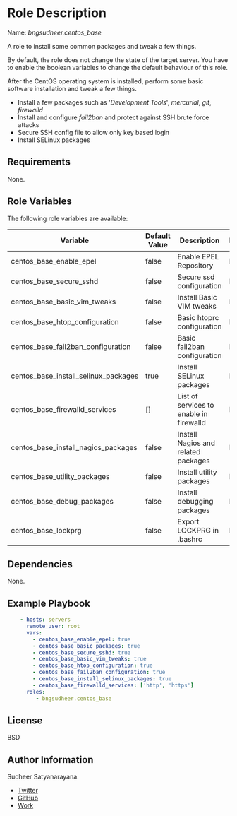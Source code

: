 Role Description
=========
Name: *bngsudheer.centos_base*

A role to install some common packages and tweak a few things.

By default, the role does not change the state of the target server. You have to
enable the boolean variables to change the default behaviour of this role.

After the CentOS operating system is installed, perform some basic software
installation and tweak a few things.

  - Install a few packages such as '*Development Tools*', *mercurial*, *git*, *firewalld*
  - Install and configure *fail2ban* and protect against SSH brute force attacks
  - Secure SSH config file to allow only key based login
  - Install SELinux packages

Requirements
------------

None.

Role Variables
--------------
The following role variables are available:

| Variable | Default Value | Description | Required? |
|----------|---------------|-----------|-------------|
| centos_base_enable_epel | false | Enable EPEL Repository | No |
| centos_base_secure_sshd |  false | Secure ssd configuration | No  |
| centos_base_basic_vim_tweaks | false | Install Basic VIM tweaks | No |
| centos_base_htop_configuration | false | Basic htoprc configuration | No |
| centos_base_fail2ban_configuration | false |Basic fail2ban configuration |  No |
| centos_base_install_selinux_packages |  true | Install SELinux packages | No |
| centos_base_firewalld_services| [] | List of services to enable in firewalld | No |
| centos_base_install_nagios_packages | false | Install Nagios and related packages | No |
| centos_base_utility_packages | false | Install utility packages | No |
| centos_base_debug_packages | false | Install debugging packages | No |
| centos_base_lockprg | false | Export LOCKPRG in .bashrc | No


Dependencies
------------

None.

Example Playbook
----------------

```yml
    - hosts: servers
      remote_user: root
      vars:
        - centos_base_enable_epel: true
        - centos_base_basic_packages: true
        - centos_base_secure_sshd: true
        - centos_base_basic_vim_tweaks: true
        - centos_base_htop_configuration: true
        - centos_base_fail2ban_configuration: true
        - centos_base_install_selinux_packages: true
        - centos_base_firewalld_services: ['http', 'https']
      roles:
         - bngsudheer.centos_base
```
License
-------

BSD

Author Information
------------------

Sudheer Satyanarayana.
* [Twitter](https://twitter.com/bngsudheer)
* [GitHub](https://github.com/bngsudheer)
* [Work](https://www.gavika.com/)
